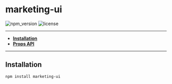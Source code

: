 # marketing-ui

![npm_version](https://img.shields.io/npm/v/marketing-ui)
![license](https://img.shields.io/npm/l/marketing-ui)



-----

- **[Installation](#install)**
- **[Props API](#propsapi)**

-----

<a name="install"></a>
## Installation

```bash
npm install marketing-ui